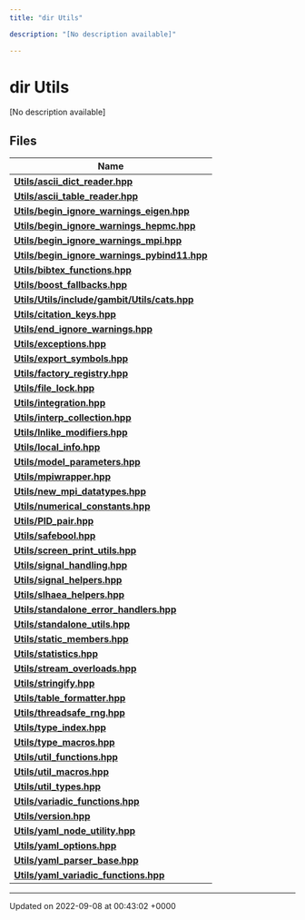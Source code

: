 ```yaml
---
title: "dir Utils"

description: "[No description available]"

---
```


# dir Utils

[No description available]

## Files

| Name           |
| -------------- |
| **[Utils/ascii_dict_reader.hpp](/documentation/code/files/ascii__dict__reader_8hpp/#file-ascii-dict-reader-hpp)**  |
| **[Utils/ascii_table_reader.hpp](/documentation/code/files/ascii__table__reader_8hpp/#file-ascii-table-reader-hpp)**  |
| **[Utils/begin_ignore_warnings_eigen.hpp](/documentation/code/files/begin__ignore__warnings__eigen_8hpp/#file-begin-ignore-warnings-eigen-hpp)**  |
| **[Utils/begin_ignore_warnings_hepmc.hpp](/documentation/code/files/begin__ignore__warnings__hepmc_8hpp/#file-begin-ignore-warnings-hepmc-hpp)**  |
| **[Utils/begin_ignore_warnings_mpi.hpp](/documentation/code/files/begin__ignore__warnings__mpi_8hpp/#file-begin-ignore-warnings-mpi-hpp)**  |
| **[Utils/begin_ignore_warnings_pybind11.hpp](/documentation/code/files/begin__ignore__warnings__pybind11_8hpp/#file-begin-ignore-warnings-pybind11-hpp)**  |
| **[Utils/bibtex_functions.hpp](/documentation/code/files/bibtex__functions_8hpp/#file-bibtex-functions-hpp)**  |
| **[Utils/boost_fallbacks.hpp](/documentation/code/files/boost__fallbacks_8hpp/#file-boost-fallbacks-hpp)**  |
| **[Utils/Utils/include/gambit/Utils/cats.hpp](/documentation/code/files/utils_2include_2gambit_2utils_2cats_8hpp/#file-utils-include-gambit-utils-cats-hpp)**  |
| **[Utils/citation_keys.hpp](/documentation/code/files/citation__keys_8hpp/#file-citation-keys-hpp)**  |
| **[Utils/end_ignore_warnings.hpp](/documentation/code/files/end__ignore__warnings_8hpp/#file-end-ignore-warnings-hpp)**  |
| **[Utils/exceptions.hpp](/documentation/code/files/exceptions_8hpp/#file-exceptions-hpp)**  |
| **[Utils/export_symbols.hpp](/documentation/code/files/export__symbols_8hpp/#file-export-symbols-hpp)**  |
| **[Utils/factory_registry.hpp](/documentation/code/files/factory__registry_8hpp/#file-factory-registry-hpp)**  |
| **[Utils/file_lock.hpp](/documentation/code/files/file__lock_8hpp/#file-file-lock-hpp)**  |
| **[Utils/integration.hpp](/documentation/code/files/integration_8hpp/#file-integration-hpp)**  |
| **[Utils/interp_collection.hpp](/documentation/code/files/interp__collection_8hpp/#file-interp-collection-hpp)**  |
| **[Utils/lnlike_modifiers.hpp](/documentation/code/files/lnlike__modifiers_8hpp/#file-lnlike-modifiers-hpp)**  |
| **[Utils/local_info.hpp](/documentation/code/files/local__info_8hpp/#file-local-info-hpp)**  |
| **[Utils/model_parameters.hpp](/documentation/code/files/model__parameters_8hpp/#file-model-parameters-hpp)**  |
| **[Utils/mpiwrapper.hpp](/documentation/code/files/mpiwrapper_8hpp/#file-mpiwrapper-hpp)**  |
| **[Utils/new_mpi_datatypes.hpp](/documentation/code/files/new__mpi__datatypes_8hpp/#file-new-mpi-datatypes-hpp)**  |
| **[Utils/numerical_constants.hpp](/documentation/code/files/numerical__constants_8hpp/#file-numerical-constants-hpp)**  |
| **[Utils/PID_pair.hpp](/documentation/code/files/pid__pair_8hpp/#file-pid-pair-hpp)**  |
| **[Utils/safebool.hpp](/documentation/code/files/safebool_8hpp/#file-safebool-hpp)**  |
| **[Utils/screen_print_utils.hpp](/documentation/code/files/screen__print__utils_8hpp/#file-screen-print-utils-hpp)**  |
| **[Utils/signal_handling.hpp](/documentation/code/files/signal__handling_8hpp/#file-signal-handling-hpp)**  |
| **[Utils/signal_helpers.hpp](/documentation/code/files/signal__helpers_8hpp/#file-signal-helpers-hpp)**  |
| **[Utils/slhaea_helpers.hpp](/documentation/code/files/slhaea__helpers_8hpp/#file-slhaea-helpers-hpp)**  |
| **[Utils/standalone_error_handlers.hpp](/documentation/code/files/standalone__error__handlers_8hpp/#file-standalone-error-handlers-hpp)**  |
| **[Utils/standalone_utils.hpp](/documentation/code/files/standalone__utils_8hpp/#file-standalone-utils-hpp)**  |
| **[Utils/static_members.hpp](/documentation/code/files/static__members_8hpp/#file-static-members-hpp)**  |
| **[Utils/statistics.hpp](/documentation/code/files/statistics_8hpp/#file-statistics-hpp)**  |
| **[Utils/stream_overloads.hpp](/documentation/code/files/stream__overloads_8hpp/#file-stream-overloads-hpp)**  |
| **[Utils/stringify.hpp](/documentation/code/files/stringify_8hpp/#file-stringify-hpp)**  |
| **[Utils/table_formatter.hpp](/documentation/code/files/table__formatter_8hpp/#file-table-formatter-hpp)**  |
| **[Utils/threadsafe_rng.hpp](/documentation/code/files/threadsafe__rng_8hpp/#file-threadsafe-rng-hpp)**  |
| **[Utils/type_index.hpp](/documentation/code/files/type__index_8hpp/#file-type-index-hpp)**  |
| **[Utils/type_macros.hpp](/documentation/code/files/type__macros_8hpp/#file-type-macros-hpp)**  |
| **[Utils/util_functions.hpp](/documentation/code/files/util__functions_8hpp/#file-util-functions-hpp)**  |
| **[Utils/util_macros.hpp](/documentation/code/files/util__macros_8hpp/#file-util-macros-hpp)**  |
| **[Utils/util_types.hpp](/documentation/code/files/util__types_8hpp/#file-util-types-hpp)**  |
| **[Utils/variadic_functions.hpp](/documentation/code/files/variadic__functions_8hpp/#file-variadic-functions-hpp)**  |
| **[Utils/version.hpp](/documentation/code/files/version_8hpp/#file-version-hpp)**  |
| **[Utils/yaml_node_utility.hpp](/documentation/code/files/yaml__node__utility_8hpp/#file-yaml-node-utility-hpp)**  |
| **[Utils/yaml_options.hpp](/documentation/code/files/yaml__options_8hpp/#file-yaml-options-hpp)**  |
| **[Utils/yaml_parser_base.hpp](/documentation/code/files/yaml__parser__base_8hpp/#file-yaml-parser-base-hpp)**  |
| **[Utils/yaml_variadic_functions.hpp](/documentation/code/files/yaml__variadic__functions_8hpp/#file-yaml-variadic-functions-hpp)**  |






-------------------------------

Updated on 2022-09-08 at 00:43:02 +0000
